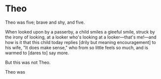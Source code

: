 # Theo

Theo was five; brave and shy, and five.

When looked upon by a passerby, a child smiles a gleeful smile, struck by the irony of looking, at a looker who's looking at a looker—that's me!—and how is it that this child today replies [drily but meaning encouragement] to his wife, "It does make sense," who from so little feels so much, and is warmed to [dares to] say more.

But this was not Theo.

Theo was
